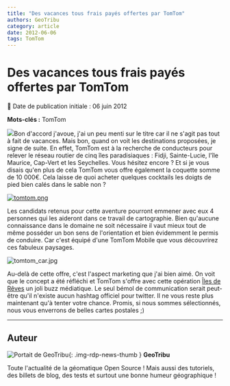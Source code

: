 ```yaml
---
title: "Des vacances tous frais payés offertes par TomTom"
authors: GeoTribu
category: article
date: 2012-06-06
tags: TomTom
---
```


# Des vacances tous frais payés offertes par TomTom


:calendar: Date de publication initiale : 06 juin 2012

**Mots-clés :** TomTom


![](http://geotribu.net/sites/default/files/Tuto/img/Blog/divers/tomtom-logo.png)Bon d'accord j'avoue, j'ai un peu menti sur le titre car il ne s'agit pas tout à fait de vacances. Mais bon, quand on voit les destinations proposées, je signe de suite. En effet, TomTom est à la recherche de conducteurs pour relever le réseau routier de cinq îles paradisiaques : Fidji, Sainte-Lucie, l'île Maurice, Cap-Vert et les Seychelles. Vous hésitez encore ? Et si je vous disais qu'en plus de cela TomTom vous offre également la coquette somme de 10 000€. Cela laisse de quoi acheter quelques cocktails les doigts de pied bien calés dans le sable non ?

[![tomtom.png](http://geotribu.net/sites/default/files/Tuto/img/Blog/divers/tomtom.png)](http://map-paradise.tomtom.com/fr_fr/)

Les candidats retenus pour cette aventure pourront emmener avec eux 4 personnes qui les aideront dans ce travail de cartographie. Bien qu'aucune connaissance dans le domaine ne soit nécessaire il vaut mieux tout de même posséder un bon sens de l'orientation et bien évidemment le permis de conduire. Car c'est équipé d'une TomTom Mobile que vous découvrirez ces fabuleux paysages.

![tomtom_car.jpg](http://geotribu.net/sites/default/files/Tuto/img/Blog/divers/tomtom_car.jpg)

Au-delà de cette offre, c'est l'aspect marketing que j'ai bien aimé. On voit que le concept a été réfléchi et TomTom s'offre avec cette opération [Îles de Rêves](http://map-paradise.tomtom.com/fr_fr/) un joli buzz médiatique. Le seul bémol de communication serait peut-être qu'il n'existe aucun hashtag officiel pour twitter. Il ne vous reste plus maintenant qu'à tenter votre chance. Promis, si nous sommes sélectionnés, nous vous enverrons de belles cartes postales ;)



----

## Auteur

![Portait de GeoTribu](https://cdn.geotribu.fr/img/internal/charte/geotribu\_logo\_64x64.png){: .img-rdp-news-thumb }
**GeoTribu**

Toute l'actualité de la géomatique Open Source ! Mais aussi des tutoriels, des billets de blog, des tests et surtout une bonne humeur géographique !
